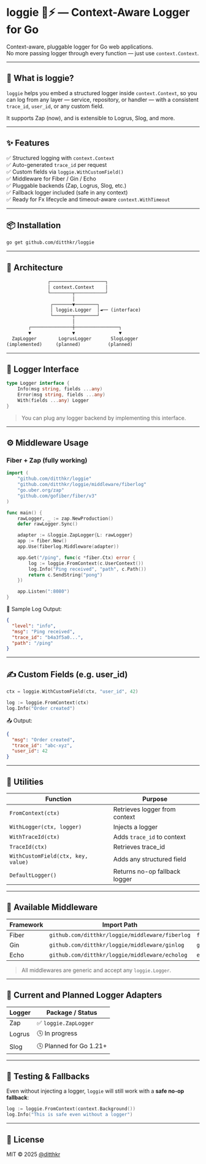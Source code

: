 # loggie 🧠⚡️ — Context-Aware Logger for Go

Context-aware, pluggable logger for Go web applications.  
No more passing logger through every function — just use `context.Context`.

---

## 🚀 What is loggie?

`loggie` helps you embed a structured logger inside `context.Context`, so you can log from any layer — service, repository, or handler — with a consistent `trace_id`, `user_id`, or any custom field.

It supports Zap (now), and is extensible to Logrus, Slog, and more.

---

## ✨ Features

✅ Structured logging with `context.Context`  
✅ Auto-generated `trace_id` per request  
✅ Custom fields via `loggie.WithCustomField()`  
✅ Middleware for Fiber / Gin / Echo  
✅ Pluggable backends (Zap, Logrus, Slog, etc.)  
✅ Fallback logger included (safe in any context)  
✅ Ready for Fx lifecycle and timeout-aware `context.WithTimeout`

---

## 📦 Installation

```bash
go get github.com/ditthkr/loggie
````

---

## 🧱 Architecture

```txt
               ┌────────────────────┐
               │ context.Context    │
               └────────┬───────────┘
                        │
                ┌───────▼────────┐
                │ loggie.Logger  │◄── (interface)
                └───────┬────────┘
                        │
        ┌───────────────┼────────────────┐
        ▼               ▼                ▼
  ZapLogger        LogrusLogger       SlogLogger
(implemented)     (planned)          (planned)

```

---

## 🔌 Logger Interface

```go
type Logger interface {
    Info(msg string, fields ...any)
    Error(msg string, fields ...any)
    With(fields ...any) Logger
}
```

> You can plug any logger backend by implementing this interface.

---

## ⚙️ Middleware Usage

### Fiber + Zap (fully working)

```go
import (
    "github.com/ditthkr/loggie"
    "github.com/ditthkr/loggie/middleware/fiberlog"
    "go.uber.org/zap"
    "github.com/gofiber/fiber/v3"
)

func main() {
    rawLogger, _ := zap.NewProduction()
    defer rawLogger.Sync()

    adapter := &loggie.ZapLogger{L: rawLogger}
    app := fiber.New()
    app.Use(fiberlog.Middleware(adapter))

    app.Get("/ping", func(c *fiber.Ctx) error {
        log := loggie.FromContext(c.UserContext())
        log.Info("Ping received", "path", c.Path())
        return c.SendString("pong")
    })

    app.Listen(":8080")
}
```

🧪 Sample Log Output:

```json
{
  "level": "info",
  "msg": "Ping received",
  "trace_id": "b4a3f5a0...",
  "path": "/ping"
}
```

---

## ✍️ Custom Fields (e.g. user\_id)

```go
ctx = loggie.WithCustomField(ctx, "user_id", 42)

log := loggie.FromContext(ctx)
log.Info("Order created")
```

📤 Output:

```json
{
  "msg": "Order created",
  "trace_id": "abc-xyz",
  "user_id": 42
}
```

---

## 🧰 Utilities

| Function                           | Purpose                       |
|------------------------------------| ----------------------------- |
| `FromContext(ctx)`                 | Retrieves logger from context |
| `WithLogger(ctx, logger)`          | Injects a logger              |
| `WithTraceId(ctx)`                 | Adds `trace_id` to context    |
| `TraceId(ctx)`                     | Retrieves trace\_id           |
| `WithCustomField(ctx, key, value)` | Adds any structured field     |
| `DefaultLogger()`                  | Returns no-op fallback logger |

---

## 📁 Available Middleware

| Framework | Import Path                                     | Function                |
| --------- | ----------------------------------------------- | ----------------------- |
| Fiber     | `github.com/ditthkr/loggie/middleware/fiberlog` | `fiberlog.Middleware()` |
| Gin       | `github.com/ditthkr/loggie/middleware/ginlog`   | `ginlog.Middleware()`   |
| Echo      | `github.com/ditthkr/loggie/middleware/echolog`  | `echolog.Middleware()`  |

> All middlewares are generic and accept any `loggie.Logger`.

---

## 🔌 Current and Planned Logger Adapters

| Logger | Package / Status        |
| ------ | ----------------------- |
| Zap    | ✅ `loggie.ZapLogger`    |
| Logrus | 🕓 In progress          |
| Slog   | 🕓 Planned for Go 1.21+ |

---

## 🧪 Testing & Fallbacks

Even without injecting a logger, `loggie` will still work with a **safe no-op fallback**:

```go
log := loggie.FromContext(context.Background())
log.Info("This is safe even without a logger")
```

---

## 📃 License

MIT © 2025 [@ditthkr](https://github.com/ditthkr)